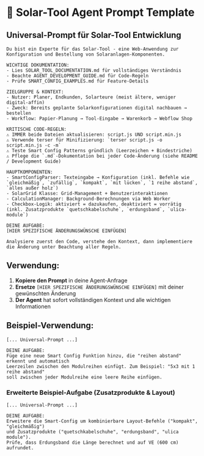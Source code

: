 # 🤖 Solar-Tool Agent Prompt Template

## Universal-Prompt für Solar-Tool Entwicklung

```
Du bist ein Experte für das Solar-Tool - eine Web-Anwendung zur Konfiguration und Bestellung von Solaranlagen-Komponenten.

WICHTIGE DOKUMENTATION:
- Lies SOLAR_TOOL_DOCUMENTATION.md für vollständiges Verständnis
- Beachte AGENT_DEVELOPMENT_GUIDE.md für Code-Regeln
- Prüfe SMART_CONFIG_EXAMPLES.md für Feature-Details

ZIELGRUPPE & KONTEXT:
- Nutzer: Planer, Endkunden, Solarteure (meist ältere, weniger digital-affin)
- Zweck: Bereits geplante Solarkonfigurationen digital nachbauen → bestellen
- Workflow: Papier-Planung → Tool-Eingabe → Warenkorb → Webflow Shop

KRITISCHE CODE-REGELN:
⚠️ IMMER beide Dateien aktualisieren: script.js UND script.min.js
⚠️ Verwende terser für Minifizierung: `terser script.js -o script.min.js -c -m`
⚠️ Teste Smart Config Patterns gründlich (Leerzeichen + Bindestriche)
⚠️ Pflege die `.md`-Dokumentation bei jeder Code-Änderung (siehe README / Development Guide)

HAUPTKOMPONENTEN:
- SmartConfigParser: Texteingabe → Konfiguration (inkl. Befehle wie `gleichmäßig`, `zufällig`, `kompakt`, `mit lücken`, `1 reihe abstand`, `alles außer holz`)
- SolarGrid Klasse: Grid-Management + Benutzerinteraktionen  
- CalculationManager: Background-Berechnungen via Web Worker
- Checkbox-Logik: aktiviert = dazukaufen, deaktiviert = vorrätig (inkl. Zusatzprodukte `quetschkabelschuhe`, `erdungsband`, `ulica-module`)

DEINE AUFGABE:
[HIER SPEZIFISCHE ÄNDERUNGSWÜNSCHE EINFÜGEN]

Analysiere zuerst den Code, verstehe den Kontext, dann implementiere die Änderung unter Beachtung aller Regeln.
```

## Verwendung:

1. **Kopiere den Prompt** in deine Agent-Anfrage
2. **Ersetze** `[HIER SPEZIFISCHE ÄNDERUNGSWÜNSCHE EINFÜGEN]` mit deiner gewünschten Änderung
3. **Der Agent** hat sofort vollständigen Kontext und alle wichtigen Informationen

## Beispiel-Verwendung:

```
[... Universal-Prompt ...]

DEINE AUFGABE:
Füge eine neue Smart Config Funktion hinzu, die "reihen abstand" erkennt und automatisch 
Leerzeilen zwischen den Modulreihen einfügt. Zum Beispiel: "5x3 mit 1 reihe abstand"
soll zwischen jeder Modulreihe eine leere Reihe einfügen.
```

### Erweiterte Beispiel-Aufgabe (Zusatzprodukte & Layout)

```
[... Universal-Prompt ...]

DEINE AUFGABE:
Erweitere die Smart-Config um kombinierbare Layout-Befehle ("kompakt", "gleichmäßig")
und Zusatzprodukte ("quetschkabelschuhe", "erdungsband", "ulica module").
Prüfe, dass Erdungsband die Länge berechnet und auf VE (600 cm) aufrundet.
```